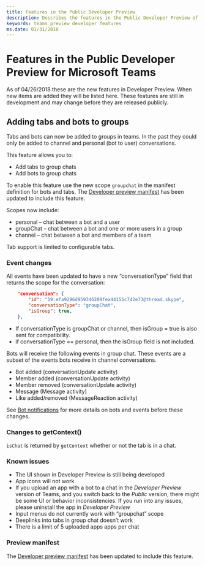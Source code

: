 ```yaml
---
title: Features in the Public Developer Preview
description: Describes the features in the Public Developer Preview of Microsoft Teams
keywords: teams preview developer features
ms.date: 01/31/2018
---
```

# Features in the Public Developer Preview for Microsoft Teams

As of 04/26/2018 these are the new features in Developer Preview. When new items are added they will be listed here.  These features are still in development and may change before they are released publicly.

## Adding tabs and bots to groups

Tabs and bots can now be added to groups in teams. In the past they could only be added to channel and personal (bot to user) conversations.

This feature allows you to:

* Add tabs to group chats
* Add bots to group chats

To enable this feature use the new scope `groupchat` in the manifest definition for bots and tabs. The [Developer preview manifest](~/resources/schema/manifest-schema-dev-preview) has been updated to include this feature.

Scopes now include:

* personal – chat between a bot and a user
* groupChat – chat between a bot and one or more users in a group
* channel – chat between a bot and members of a team

Tab support is limited to configurable tabs.

### Event changes

All events have been updated to have a new “conversationType” field that returns the scope for the conversation:

```json
    "conversation": {
        "id": "19:efa9296d959346209fea44151c742e73@thread.skype",
        "conversationType": "groupChat",
        "isGroup": true,
    },

```

* If conversationType is groupChat or channel, then isGroup = true is also sent for compatibility.
* if conversationType == personal, then the isGroup field is not included.

Bots will receive the following events in group chat. These events are a subset of the events bots receive in channel conversations.

* Bot added (conversationUpdate activity)
* Member added (conversationUpdate activity)
* Member removed (conversationUpdate activity)
* Message (Message activity)
* Like added/removed (MessageReaction activity)

See [Bot notifications](~/concepts/bots/bots-notifications) for more details on bots and events before these changes.

### Changes to getContext()

`isChat` is returned by `getContext` whether or not the tab is in a chat.

### Known issues

* The UI shown in Developer Preview is still being developed
* App icons will not work
* If you upload an app with a bot to a chat in the *Developer Preview* version of Teams, and you switch back to the *Public* version, there might be some UI or behavior inconsistencies. If you run into any issues, please uninstall the app in *Developer Preview*
* Input menus do not currently work with “groupchat” scope
* Deeplinks into tabs in group chat doesn’t work
* There is a limit of 5 uploaded apps apps per chat

### Preview manifest

The [Developer preview manifest](~/resources/schema/manifest-schema-dev-preview) has been updated to include this feature.





